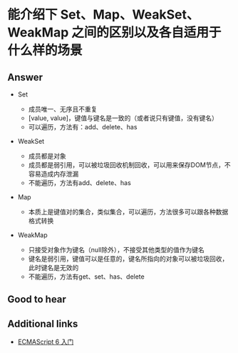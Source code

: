 # 能介绍下 Set、Map、WeakSet、WeakMap 之间的区别以及各自适用于什么样的场景

## Answer

* Set
  * 成员唯一、无序且不重复
  * [value, value]，键值与键名是一致的（或者说只有键值，没有键名）
  * 可以遍历，方法有：add、delete、has

* WeakSet
  * 成员都是对象
  * 成员都是弱引用，可以被垃圾回收机制回收，可以用来保存DOM节点，不容易造成内存泄漏
  * 不能遍历，方法有add、delete、has

* Map
  * 本质上是键值对的集合，类似集合，可以遍历，方法很多可以跟各种数据格式转换

* WeakMap
  * 只接受对象作为键名（null除外），不接受其他类型的值作为键名
  * 键名是弱引用，键值可以是任意的，键名所指向的对象可以被垃圾回收，此时键名是无效的
  * 不能遍历，方法有get、set、has、delete

## Good to hear

## Additional links

* [ECMAScript 6 入门](http://es6.ruanyifeng.com/#docs/set-map/)

<!-- tags: (javascript) -->

<!-- expertise: (0) -->
